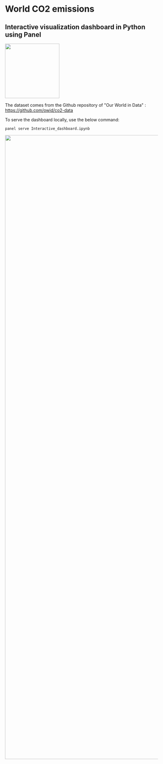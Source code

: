 # World CO2 emissions
## Interactive visualization dashboard in Python using Panel

<img width="179" alt="" src="https://user-images.githubusercontent.com/67431758/228684171-9234f1be-9742-4786-b967-4aec44d1abfa.png">

The dataset comes from the Github repository of "Our World in Data" : https://github.com/owid/co2-data

To serve the dashboard locally, use the below command: 
```
panel serve Interactive_dashboard.ipynb
```

<img width="2048" alt="" src="https://user-images.githubusercontent.com/67431758/228679432-18f9c4b3-e3c6-4fef-a196-f1070638db1b.png">
